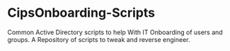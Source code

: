 # CipsOnboarding-Scripts

Common Active Directory scripts to help
With IT Onboarding of users and groups.
A Repository of scripts to tweak and reverse engineer.
